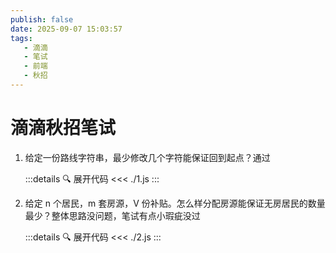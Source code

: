 ```yaml
---
publish: false
date: 2025-09-07 15:03:57
tags:
   - 滴滴
   - 笔试
   - 前端
   - 秋招
---
```

# 滴滴秋招笔试

1. 给定一份路线字符串，最少修改几个字符能保证回到起点？<el-tag type='success'>通过</el-tag>

    :::details 🔍 展开代码
    <<< ./1.js
    :::

2. 给定 n 个居民，m 套房源，V 份补贴。怎么样分配房源能保证无房居民的数量最少？<el-tag type='warning'>整体思路没问题，笔试有点小瑕疵没过</el-tag>

   :::details 🔍 展开代码
    <<< ./2.js
    :::